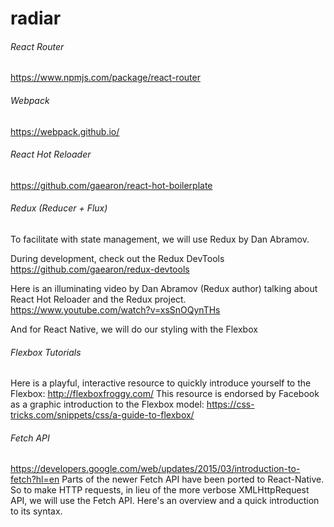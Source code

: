 # radiar

###### React Router
https://www.npmjs.com/package/react-router

###### Webpack
https://webpack.github.io/

###### React Hot Reloader
https://github.com/gaearon/react-hot-boilerplate

###### Redux (Reducer + Flux)
To facilitate with state management, we will use Redux by Dan Abramov.

During development, check out the Redux DevTools
https://github.com/gaearon/redux-devtools

Here is an illuminating video by Dan Abramov (Redux author) talking about React Hot Reloader and the Redux project.
https://www.youtube.com/watch?v=xsSnOQynTHs

And for React Native, we will do our styling with the Flexbox
###### Flexbox Tutorials
Here is a playful, interactive resource to quickly introduce yourself to the Flexbox:
http://flexboxfroggy.com/
This resource is endorsed by Facebook as a graphic introduction to the Flexbox model:
https://css-tricks.com/snippets/css/a-guide-to-flexbox/

###### Fetch API
https://developers.google.com/web/updates/2015/03/introduction-to-fetch?hl=en
Parts of the newer Fetch API have been ported to React-Native. So to make HTTP requests, in lieu of the more verbose XMLHttpRequest API, we will use the Fetch API. Here's an overview and a quick introduction to its syntax.

